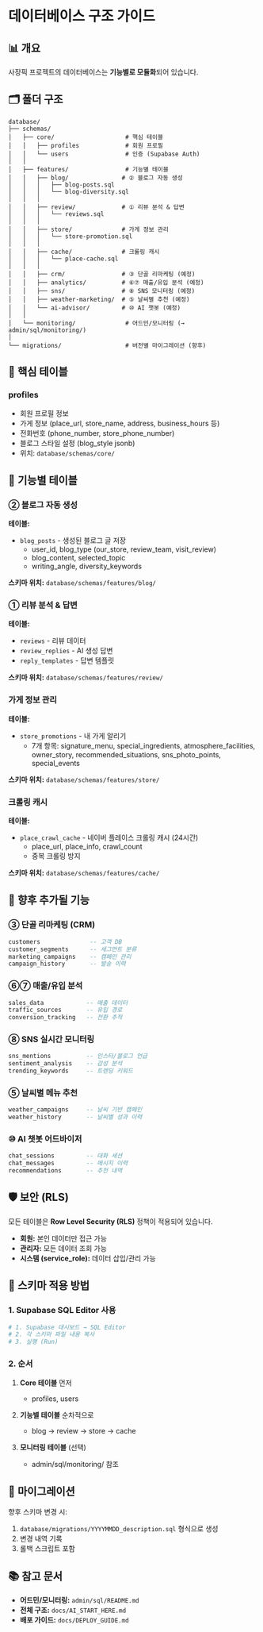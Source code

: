 # 데이터베이스 구조 가이드

## 📊 개요

사장픽 프로젝트의 데이터베이스는 **기능별로 모듈화**되어 있습니다.

## 🗂️ 폴더 구조

```
database/
├── schemas/
│   ├── core/                    # 핵심 테이블
│   │   ├── profiles             # 회원 프로필
│   │   └── users                # 인증 (Supabase Auth)
│   │
│   ├── features/                # 기능별 테이블
│   │   ├── blog/               # ② 블로그 자동 생성
│   │   │   ├── blog-posts.sql
│   │   │   └── blog-diversity.sql
│   │   │
│   │   ├── review/             # ① 리뷰 분석 & 답변
│   │   │   └── reviews.sql
│   │   │
│   │   ├── store/              # 가게 정보 관리
│   │   │   └── store-promotion.sql
│   │   │
│   │   ├── cache/              # 크롤링 캐시
│   │   │   └── place-cache.sql
│   │   │
│   │   ├── crm/                # ③ 단골 리마케팅 (예정)
│   │   ├── analytics/          # ⑥⑦ 매출/유입 분석 (예정)
│   │   ├── sns/                # ⑧ SNS 모니터링 (예정)
│   │   ├── weather-marketing/  # ⑤ 날씨별 추천 (예정)
│   │   └── ai-advisor/         # ⑩ AI 챗봇 (예정)
│   │
│   └── monitoring/              # 어드민/모니터링 (→ admin/sql/monitoring/)
│
└── migrations/                  # 버전별 마이그레이션 (향후)
```

## 📌 핵심 테이블

### profiles
- 회원 프로필 정보
- 가게 정보 (place_url, store_name, address, business_hours 등)
- 전화번호 (phone_number, store_phone_number)
- 블로그 스타일 설정 (blog_style jsonb)
- 위치: `database/schemas/core/`

## 🎯 기능별 테이블

### ② 블로그 자동 생성
**테이블:**
- `blog_posts` - 생성된 블로그 글 저장
  - user_id, blog_type (our_store, review_team, visit_review)
  - blog_content, selected_topic
  - writing_angle, diversity_keywords

**스키마 위치:** `database/schemas/features/blog/`

### ① 리뷰 분석 & 답변
**테이블:**
- `reviews` - 리뷰 데이터
- `review_replies` - AI 생성 답변
- `reply_templates` - 답변 템플릿

**스키마 위치:** `database/schemas/features/review/`

### 가게 정보 관리
**테이블:**
- `store_promotions` - 내 가게 알리기
  - 7개 항목: signature_menu, special_ingredients, atmosphere_facilities, owner_story, recommended_situations, sns_photo_points, special_events

**스키마 위치:** `database/schemas/features/store/`

### 크롤링 캐시
**테이블:**
- `place_crawl_cache` - 네이버 플레이스 크롤링 캐시 (24시간)
  - place_url, place_info, crawl_count
  - 중복 크롤링 방지

**스키마 위치:** `database/schemas/features/cache/`

## 🔮 향후 추가될 기능

### ③ 단골 리마케팅 (CRM)
```sql
customers              -- 고객 DB
customer_segments      -- 세그먼트 분류
marketing_campaigns    -- 캠페인 관리
campaign_history       -- 발송 이력
```

### ⑥⑦ 매출/유입 분석
```sql
sales_data            -- 매출 데이터
traffic_sources       -- 유입 경로
conversion_tracking   -- 전환 추적
```

### ⑧ SNS 실시간 모니터링
```sql
sns_mentions          -- 인스타/블로그 언급
sentiment_analysis    -- 감성 분석
trending_keywords     -- 트렌딩 키워드
```

### ⑤ 날씨별 메뉴 추천
```sql
weather_campaigns     -- 날씨 기반 캠페인
weather_history       -- 날씨별 성과 이력
```

### ⑩ AI 챗봇 어드바이저
```sql
chat_sessions         -- 대화 세션
chat_messages         -- 메시지 이력
recommendations       -- 추천 내역
```

## 🛡️ 보안 (RLS)

모든 테이블은 **Row Level Security (RLS)** 정책이 적용되어 있습니다.

- **회원:** 본인 데이터만 접근 가능
- **관리자:** 모든 데이터 조회 가능
- **시스템 (service_role):** 데이터 삽입/관리 가능

## 📝 스키마 적용 방법

### 1. Supabase SQL Editor 사용
```bash
# 1. Supabase 대시보드 → SQL Editor
# 2. 각 스키마 파일 내용 복사
# 3. 실행 (Run)
```

### 2. 순서
1. **Core 테이블** 먼저
   - profiles, users
   
2. **기능별 테이블** 순차적으로
   - blog → review → store → cache
   
3. **모니터링 테이블** (선택)
   - admin/sql/monitoring/ 참조

## 🔄 마이그레이션

향후 스키마 변경 시:
1. `database/migrations/YYYYMMDD_description.sql` 형식으로 생성
2. 변경 내역 기록
3. 롤백 스크립트 포함

## 📚 참고 문서

- **어드민/모니터링:** `admin/sql/README.md`
- **전체 구조:** `docs/AI_START_HERE.md`
- **배포 가이드:** `docs/DEPLOY_GUIDE.md`

